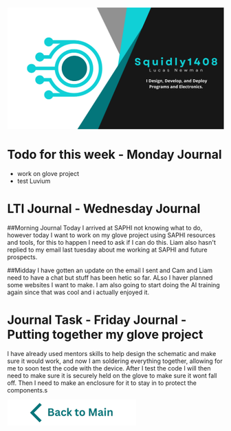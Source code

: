 ![Header](https://raw.githubusercontent.com/Squidly1408/Journals-Term-1-2024/main/title.png
)
# Todo for this week - Monday Journal
- work on glove project
- test Luvium

# LTI Journal - Wednesday Journal
##Morning Journal
Today I arrived at SAPHI not knowing what to do, however today I want to work on my glove project using SAPHI resources and tools, for this to happen I need to ask if I can do this. Liam also hasn't replied to my email last tuesday about me working at SAPHI and future prospects.

##Midday
I have gotten an update on the email I sent and Cam and Liam need to have a chat but stuff has been hetic so far. ALso I haver planned some websites I want to make. I am also going to start doing the AI training again since that was cool and i actually enjoyed it.

# Journal Task - Friday Journal - Putting together my glove project
I have already used mentors skills to help design the schematic and make sure it would work, and now I am soldering everything together, allowing for me to soon test the code with the device. After I test the code I will then need to make sure it is securely held on the glove to make sure it wont fall off. Then I need to make an enclosure for it to stay in to protect the components.s

[![back to main](https://raw.githubusercontent.com/Squidly1408/Journals-Term-1-2024/main/Back%20to%20Main.png)](https://github.com/Squidly1408/Journals-Term-1-2024/blob/main/Readme.md)